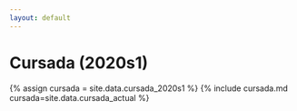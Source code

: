 ```yaml
---
layout: default
---
```

# Cursada (2020s1)

{% assign cursada = site.data.cursada_2020s1 %}
{% include cursada.md cursada=site.data.cursada_actual %}